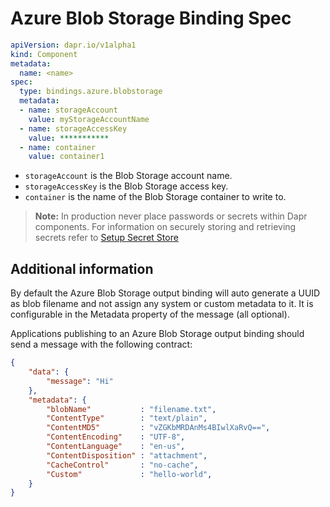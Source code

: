 # Azure Blob Storage Binding Spec

```yml
apiVersion: dapr.io/v1alpha1
kind: Component
metadata:
  name: <name>
spec:
  type: bindings.azure.blobstorage
  metadata:
  - name: storageAccount
    value: myStorageAccountName
  - name: storageAccessKey
    value: ***********
  - name: container
    value: container1
```

- `storageAccount` is the Blob Storage account name.
- `storageAccessKey` is the Blob Storage access key.
- `container` is the name of the Blob Storage container to write to.

> **Note:** In production never place passwords or secrets within Dapr components. For information on securely storing and retrieving secrets refer to [Setup Secret Store](../../../howto/setup-secret-store)

## Additional information

By default the Azure Blob Storage output binding will auto generate a UUID as blob filename and not assign any system or custom metadata to it. It is configurable in the Metadata property of the message (all optional).

Applications publishing to an Azure Blob Storage output binding should send a message with the following contract:
```json
{
    "data": {
        "message": "Hi"
    },
    "metadata": {
        "blobName"           : "filename.txt",
        "ContentType"        : "text/plain",
        "ContentMD5"         : "vZGKbMRDAnMs4BIwlXaRvQ==",
        "ContentEncoding"    : "UTF-8",
        "ContentLanguage"    : "en-us",
        "ContentDisposition" : "attachment",
        "CacheControl"       : "no-cache",
        "Custom"             : "hello-world",
    }
}
```